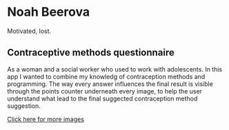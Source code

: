 # Noah Beerova
Motivated, lost.


## Contraceptive methods questionnaire
As a woman and a social worker who used to work with adolescents.
In this app I wanted to combine my knowledg of contraception methods and programming.
The way every answer influences the final result is visible through the points counter underneath every image,
to help the user understand what lead to the final suggected contraception method suggestion.

[Click here for more images](bcquizGallery)
